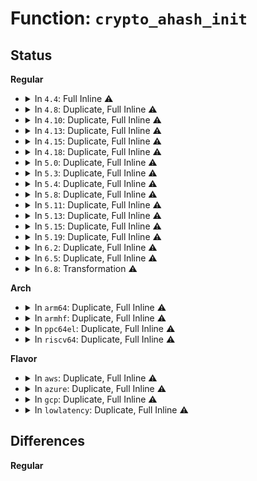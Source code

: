 # Function: <code>crypto_ahash_init</code>

## Status
<b>Regular</b>
<ul>
<li>
<details>
<summary>In <code>4.4</code>: Full Inline ⚠️</summary>

**Collision:** Unique Static

**Inline:** Full

**Transformation:** False

**Instances:**

```
In security/integrity/ima/ima_crypto.c (ffffffff81397e13)
Location: include/crypto/hash.h:470
Inline: True
Inline callers:
  - security/integrity/ima/ima_crypto.c:ima_calc_file_hash_atfm
```
</details>
</li>
<li>
<details>
<summary>In <code>4.8</code>: Duplicate, Full Inline ⚠️</summary>

**Collision:** Static Duplication

**Inline:** Full

**Transformation:** False

**Instances:**

```
In security/integrity/ima/ima_crypto.c (ffffffff813d4979)
Location: include/crypto/hash.h:493
Inline: True
Inline callers:
  - security/integrity/ima/ima_crypto.c:ima_calc_buffer_hash
  - security/integrity/ima/ima_crypto.c:ima_calc_file_hash
```
```
In net/ipv4/tcp_ipv4.c (ffffffff817e7fe6)
Location: include/crypto/hash.h:493
Inline: True
Inline callers:
  - net/ipv4/tcp_ipv4.c:tcp_v4_md5_hash_skb
  - net/ipv4/tcp_ipv4.c:tcp_v4_md5_hash_hdr
```
```
In net/ipv6/tcp_ipv6.c (ffffffff8185d956)
Location: include/crypto/hash.h:493
Inline: True
Inline callers:
  - net/ipv6/tcp_ipv6.c:tcp_v6_send_response
  - net/ipv6/tcp_ipv6.c:tcp_v6_md5_hash_skb
```
</details>
</li>
<li>
<details>
<summary>In <code>4.10</code>: Duplicate, Full Inline ⚠️</summary>

**Collision:** Static Duplication

**Inline:** Full

**Transformation:** False

**Instances:**

```
In security/integrity/ima/ima_crypto.c (ffffffff813ec3c9)
Location: include/crypto/hash.h:493
Inline: True
Inline callers:
  - security/integrity/ima/ima_crypto.c:ima_calc_buffer_hash
  - security/integrity/ima/ima_crypto.c:ima_calc_file_hash
```
```
In net/ipv4/tcp_ipv4.c (ffffffff818186f6)
Location: include/crypto/hash.h:493
Inline: True
Inline callers:
  - net/ipv4/tcp_ipv4.c:tcp_v4_md5_hash_skb
  - net/ipv4/tcp_ipv4.c:tcp_v4_md5_hash_hdr
```
```
In net/ipv6/tcp_ipv6.c (ffffffff8188f9a5)
Location: include/crypto/hash.h:493
Inline: True
Inline callers:
  - net/ipv6/tcp_ipv6.c:tcp_v6_send_response
  - net/ipv6/tcp_ipv6.c:tcp_v6_md5_hash_skb
```
</details>
</li>
<li>
<details>
<summary>In <code>4.13</code>: Duplicate, Full Inline ⚠️</summary>

**Collision:** Static Duplication

**Inline:** Full

**Transformation:** False

**Instances:**

```
In security/integrity/ima/ima_crypto.c (ffffffff813f8783)
Location: include/crypto/hash.h:499
Inline: True
Inline callers:
  - security/integrity/ima/ima_crypto.c:ima_calc_buffer_hash
  - security/integrity/ima/ima_crypto.c:ima_calc_file_hash
```
```
In net/ipv4/tcp_ipv4.c (ffffffff81838d46)
Location: include/crypto/hash.h:499
Inline: True
Inline callers:
  - net/ipv4/tcp_ipv4.c:tcp_v4_md5_hash_skb
  - net/ipv4/tcp_ipv4.c:tcp_v4_md5_hash_hdr
```
```
In net/ipv6/tcp_ipv6.c (ffffffff818b603d)
Location: include/crypto/hash.h:499
Inline: True
Inline callers:
  - net/ipv6/tcp_ipv6.c:tcp_v6_send_response
  - net/ipv6/tcp_ipv6.c:tcp_v6_md5_hash_skb
```
</details>
</li>
<li>
<details>
<summary>In <code>4.15</code>: Duplicate, Full Inline ⚠️</summary>

**Collision:** Static Duplication

**Inline:** Full

**Transformation:** False

**Instances:**

```
In security/integrity/ima/ima_crypto.c (ffffffff81420b05)
Location: include/crypto/hash.h:503
Inline: True
Inline callers:
  - security/integrity/ima/ima_crypto.c:ima_calc_buffer_hash
  - security/integrity/ima/ima_crypto.c:ima_calc_file_hash
```
```
In crypto/gcm.c (ffffffff81438aac)
Location: include/crypto/hash.h:503
Inline: True
Inline callers:
  - crypto/gcm.c:gcm_hash
```
```
In net/ipv4/tcp_ipv4.c (ffffffff818b8592)
Location: include/crypto/hash.h:503
Inline: True
Inline callers:
  - net/ipv4/tcp_ipv4.c:tcp_v4_md5_hash_skb
  - net/ipv4/tcp_ipv4.c:tcp_v4_md5_hash_hdr
```
```
In net/ipv6/tcp_ipv6.c (ffffffff81938dcb)
Location: include/crypto/hash.h:503
Inline: True
Inline callers:
  - net/ipv6/tcp_ipv6.c:tcp_v6_send_response
  - net/ipv6/tcp_ipv6.c:tcp_v6_md5_hash_skb
```
</details>
</li>
<li>
<details>
<summary>In <code>4.18</code>: Duplicate, Full Inline ⚠️</summary>

**Collision:** Static Duplication

**Inline:** Full

**Transformation:** False

**Instances:**

```
In security/integrity/ima/ima_crypto.c (ffffffff81452fa9)
Location: include/crypto/hash.h:502
Inline: True
Inline callers:
  - security/integrity/ima/ima_crypto.c:ima_calc_buffer_hash
  - security/integrity/ima/ima_crypto.c:ima_calc_file_hash
```
```
In crypto/gcm.c (ffffffff8146b9f2)
Location: include/crypto/hash.h:502
Inline: True
Inline callers:
  - crypto/gcm.c:gcm_hash
```
```
In net/ipv4/tcp_ipv4.c (ffffffff8190eb46)
Location: include/crypto/hash.h:502
Inline: True
Inline callers:
  - net/ipv4/tcp_ipv4.c:tcp_v4_md5_hash_skb
  - net/ipv4/tcp_ipv4.c:tcp_v4_md5_hash_hdr
```
```
In net/ipv6/tcp_ipv6.c (ffffffff81992637)
Location: include/crypto/hash.h:502
Inline: True
Inline callers:
  - net/ipv6/tcp_ipv6.c:tcp_v6_send_response
  - net/ipv6/tcp_ipv6.c:tcp_v6_md5_hash_skb
```
</details>
</li>
<li>
<details>
<summary>In <code>5.0</code>: Duplicate, Full Inline ⚠️</summary>

**Collision:** Static Duplication

**Inline:** Full

**Transformation:** False

**Instances:**

```
In security/integrity/ima/ima_crypto.c (ffffffff81470111)
Location: include/crypto/hash.h:506
Inline: True
Inline callers:
  - security/integrity/ima/ima_crypto.c:ima_calc_buffer_hash
  - security/integrity/ima/ima_crypto.c:ima_calc_file_hash
```
```
In crypto/gcm.c (ffffffff81488f52)
Location: include/crypto/hash.h:506
Inline: True
Inline callers:
  - crypto/gcm.c:gcm_hash
```
```
In net/ipv4/tcp_ipv4.c (ffffffff8193cf76)
Location: include/crypto/hash.h:506
Inline: True
Inline callers:
  - net/ipv4/tcp_ipv4.c:tcp_v4_md5_hash_skb
  - net/ipv4/tcp_ipv4.c:tcp_v4_md5_hash_hdr
```
```
In net/ipv6/tcp_ipv6.c (ffffffff819c8d77)
Location: include/crypto/hash.h:506
Inline: True
Inline callers:
  - net/ipv6/tcp_ipv6.c:tcp_v6_send_response
  - net/ipv6/tcp_ipv6.c:tcp_v6_md5_hash_skb
```
</details>
</li>
<li>
<details>
<summary>In <code>5.3</code>: Duplicate, Full Inline ⚠️</summary>

**Collision:** Static Duplication

**Inline:** Full

**Transformation:** False

**Instances:**

```
In security/integrity/ima/ima_crypto.c (ffffffff8149dafe)
Location: include/crypto/hash.h:505
Inline: True
Inline callers:
  - security/integrity/ima/ima_crypto.c:ima_calc_buffer_hash
  - security/integrity/ima/ima_crypto.c:ima_calc_file_hash_atfm
```
```
In crypto/gcm.c (ffffffff814b6bfd)
Location: include/crypto/hash.h:505
Inline: True
Inline callers:
  - crypto/gcm.c:gcm_hash
```
```
In net/ipv4/tcp_ipv4.c (ffffffff819a13c6)
Location: include/crypto/hash.h:505
Inline: True
Inline callers:
  - net/ipv4/tcp_ipv4.c:tcp_v4_md5_hash_skb
  - net/ipv4/tcp_ipv4.c:tcp_v4_md5_hash_hdr
```
```
In net/ipv6/tcp_ipv6.c (ffffffff81a3772b)
Location: include/crypto/hash.h:505
Inline: True
Inline callers:
  - net/ipv6/tcp_ipv6.c:tcp_v6_send_response
  - net/ipv6/tcp_ipv6.c:tcp_v6_md5_hash_skb
```
</details>
</li>
<li>
<details>
<summary>In <code>5.4</code>: Duplicate, Full Inline ⚠️</summary>

**Collision:** Static Duplication

**Inline:** Full

**Transformation:** False

**Instances:**

```
In fs/verity/hash_algs.c (ffffffff813501f0)
Location: include/crypto/hash.h:505
Inline: True
Inline callers:
  - fs/verity/hash_algs.c:fsverity_prepare_hash_state
```
```
In security/integrity/ima/ima_crypto.c (ffffffff814b7f3e)
Location: include/crypto/hash.h:505
Inline: True
Inline callers:
  - security/integrity/ima/ima_crypto.c:ima_calc_buffer_hash
  - security/integrity/ima/ima_crypto.c:ima_calc_file_hash_atfm
```
```
In crypto/gcm.c (ffffffff814cfe1d)
Location: include/crypto/hash.h:505
Inline: True
Inline callers:
  - crypto/gcm.c:gcm_hash
```
```
In net/ipv4/tcp_ipv4.c (ffffffff819d8076)
Location: include/crypto/hash.h:505
Inline: True
Inline callers:
  - net/ipv4/tcp_ipv4.c:tcp_v4_md5_hash_skb
  - net/ipv4/tcp_ipv4.c:tcp_v4_md5_hash_hdr
```
```
In net/ipv6/tcp_ipv6.c (ffffffff81a6e255)
Location: include/crypto/hash.h:505
Inline: True
Inline callers:
  - net/ipv6/tcp_ipv6.c:tcp_v6_send_response
  - net/ipv6/tcp_ipv6.c:tcp_v6_md5_hash_skb
```
</details>
</li>
<li>
<details>
<summary>In <code>5.8</code>: Duplicate, Full Inline ⚠️</summary>

**Collision:** Static Duplication

**Inline:** Full

**Transformation:** False

**Instances:**

```
In fs/verity/hash_algs.c (ffffffff81396b64)
Location: include/crypto/hash.h:518
Inline: True
Inline callers:
  - fs/verity/hash_algs.c:fsverity_prepare_hash_state
```
```
In security/integrity/ima/ima_crypto.c (ffffffff81516f6d)
Location: include/crypto/hash.h:518
Inline: True
Inline callers:
  - security/integrity/ima/ima_crypto.c:calc_buffer_ahash_atfm
  - security/integrity/ima/ima_crypto.c:ima_calc_file_hash_atfm
```
```
In crypto/gcm.c (ffffffff8152effd)
Location: include/crypto/hash.h:518
Inline: True
Inline callers:
  - crypto/gcm.c:gcm_hash
```
```
In net/ipv4/tcp_ipv4.c (ffffffff81ac4066)
Location: include/crypto/hash.h:518
Inline: True
Inline callers:
  - net/ipv4/tcp_ipv4.c:tcp_v4_md5_hash_skb
```
```
In net/ipv6/tcp_ipv6.c (ffffffff81b6747e)
Location: include/crypto/hash.h:518
Inline: True
Inline callers:
  - net/ipv6/tcp_ipv6.c:tcp_v6_md5_hash_skb
```
</details>
</li>
<li>
<details>
<summary>In <code>5.11</code>: Duplicate, Full Inline ⚠️</summary>

**Collision:** Static Duplication

**Inline:** Full

**Transformation:** False

**Instances:**

```
In fs/verity/hash_algs.c (ffffffff813a8794)
Location: include/crypto/hash.h:526
Inline: True
Inline callers:
  - fs/verity/hash_algs.c:fsverity_prepare_hash_state
```
```
In security/integrity/ima/ima_crypto.c (ffffffff8153412d)
Location: include/crypto/hash.h:526
Inline: True
Inline callers:
  - security/integrity/ima/ima_crypto.c:calc_buffer_ahash_atfm
  - security/integrity/ima/ima_crypto.c:ima_calc_file_hash_atfm
```
```
In crypto/gcm.c (ffffffff8154bf7d)
Location: include/crypto/hash.h:526
Inline: True
Inline callers:
  - crypto/gcm.c:gcm_hash
```
```
In net/ipv4/tcp_ipv4.c (ffffffff81acfaf6)
Location: include/crypto/hash.h:526
Inline: True
Inline callers:
  - net/ipv4/tcp_ipv4.c:tcp_v4_md5_hash_skb
```
```
In net/ipv6/tcp_ipv6.c (ffffffff81b75c7e)
Location: include/crypto/hash.h:526
Inline: True
Inline callers:
  - net/ipv6/tcp_ipv6.c:tcp_v6_md5_hash_skb
```
</details>
</li>
<li>
<details>
<summary>In <code>5.13</code>: Duplicate, Full Inline ⚠️</summary>

**Collision:** Static Duplication

**Inline:** Full

**Transformation:** False

**Instances:**

```
In fs/verity/hash_algs.c (ffffffff813af804)
Location: include/crypto/hash.h:528
Inline: True
Inline callers:
  - fs/verity/hash_algs.c:fsverity_prepare_hash_state
```
```
In security/integrity/ima/ima_crypto.c (ffffffff8153d11a)
Location: include/crypto/hash.h:528
Inline: True
Inline callers:
  - security/integrity/ima/ima_crypto.c:ima_calc_buffer_hash
  - security/integrity/ima/ima_crypto.c:ima_calc_file_hash_atfm
```
```
In crypto/gcm.c (ffffffff8155456d)
Location: include/crypto/hash.h:528
Inline: True
Inline callers:
  - crypto/gcm.c:gcm_hash
```
```
In net/ipv4/tcp_ipv4.c (ffffffff81abac46)
Location: include/crypto/hash.h:528
Inline: True
Inline callers:
  - net/ipv4/tcp_ipv4.c:tcp_v4_md5_hash_skb
```
```
In net/ipv6/tcp_ipv6.c (ffffffff81b650a6)
Location: include/crypto/hash.h:528
Inline: True
Inline callers:
  - net/ipv6/tcp_ipv6.c:tcp_v6_send_response
  - net/ipv6/tcp_ipv6.c:tcp_v6_md5_hash_skb
```
</details>
</li>
<li>
<details>
<summary>In <code>5.15</code>: Duplicate, Full Inline ⚠️</summary>

**Collision:** Static Duplication

**Inline:** Full

**Transformation:** False

**Instances:**

```
In fs/verity/hash_algs.c (ffffffff813ff3f4)
Location: include/crypto/hash.h:528
Inline: True
Inline callers:
  - fs/verity/hash_algs.c:fsverity_prepare_hash_state
```
```
In security/integrity/ima/ima_crypto.c (ffffffff8159bf9a)
Location: include/crypto/hash.h:528
Inline: True
Inline callers:
  - security/integrity/ima/ima_crypto.c:ima_calc_buffer_hash
  - security/integrity/ima/ima_crypto.c:ima_calc_file_hash_atfm
```
```
In crypto/gcm.c (ffffffff815b559d)
Location: include/crypto/hash.h:528
Inline: True
Inline callers:
  - crypto/gcm.c:gcm_hash
```
```
In net/ipv4/tcp_ipv4.c (ffffffff81b77f96)
Location: include/crypto/hash.h:528
Inline: True
Inline callers:
  - net/ipv4/tcp_ipv4.c:tcp_v4_md5_hash_skb
```
```
In net/ipv6/tcp_ipv6.c (ffffffff81c2d2e6)
Location: include/crypto/hash.h:528
Inline: True
Inline callers:
  - net/ipv6/tcp_ipv6.c:tcp_v6_send_response
  - net/ipv6/tcp_ipv6.c:tcp_v6_md5_hash_skb
```
</details>
</li>
<li>
<details>
<summary>In <code>5.19</code>: Duplicate, Full Inline ⚠️</summary>

**Collision:** Static Duplication

**Inline:** Full

**Transformation:** False

**Instances:**

```
In fs/verity/hash_algs.c (ffffffff81472fc1)
Location: include/crypto/hash.h:528
Inline: True
Inline callers:
  - fs/verity/hash_algs.c:fsverity_prepare_hash_state
```
```
In security/integrity/ima/ima_crypto.c (ffffffff81640f74)
Location: include/crypto/hash.h:528
Inline: True
Inline callers:
  - security/integrity/ima/ima_crypto.c:ima_calc_buffer_hash
  - security/integrity/ima/ima_crypto.c:ima_calc_file_hash_atfm
```
```
In crypto/gcm.c (ffffffff8165e70c)
Location: include/crypto/hash.h:528
Inline: True
Inline callers:
  - crypto/gcm.c:gcm_hash
```
```
In net/ipv4/tcp_ipv4.c (ffffffff81d07bb7)
Location: include/crypto/hash.h:528
Inline: True
Inline callers:
  - net/ipv4/tcp_ipv4.c:tcp_v4_md5_hash_skb
```
```
In net/ipv6/tcp_ipv6.c (ffffffff81dca6fc)
Location: include/crypto/hash.h:528
Inline: True
Inline callers:
  - net/ipv6/tcp_ipv6.c:tcp_v6_send_response
  - net/ipv6/tcp_ipv6.c:tcp_v6_md5_hash_skb
```
</details>
</li>
<li>
<details>
<summary>In <code>6.2</code>: Duplicate, Full Inline ⚠️</summary>

**Collision:** Static Duplication

**Inline:** Full

**Transformation:** False

**Instances:**

```
In fs/verity/hash_algs.c (ffffffff81504e01)
Location: include/crypto/hash.h:528
Inline: True
Inline callers:
  - fs/verity/hash_algs.c:fsverity_prepare_hash_state
```
```
In security/integrity/ima/ima_crypto.c (ffffffff816f8ee4)
Location: include/crypto/hash.h:528
Inline: True
Inline callers:
  - security/integrity/ima/ima_crypto.c:ima_calc_buffer_hash
  - security/integrity/ima/ima_crypto.c:ima_calc_file_hash_atfm
```
```
In crypto/gcm.c (ffffffff8171843c)
Location: include/crypto/hash.h:528
Inline: True
Inline callers:
  - crypto/gcm.c:gcm_hash
```
```
In net/ipv4/tcp_ipv4.c (ffffffff81ecd517)
Location: include/crypto/hash.h:528
Inline: True
Inline callers:
  - net/ipv4/tcp_ipv4.c:tcp_v4_md5_hash_skb
```
```
In net/ipv6/tcp_ipv6.c (ffffffff81f9b736)
Location: include/crypto/hash.h:528
Inline: True
Inline callers:
  - net/ipv6/tcp_ipv6.c:tcp_v6_send_response
  - net/ipv6/tcp_ipv6.c:tcp_v6_md5_hash_skb
```
</details>
</li>
<li>
<details>
<summary>In <code>6.5</code>: Duplicate, Full Inline ⚠️</summary>

**Collision:** Static Duplication

**Inline:** Full

**Transformation:** False

**Instances:**

```
In security/integrity/ima/ima_crypto.c (ffffffff817330e8)
Location: include/crypto/hash.h:559
Inline: True
Inline callers:
  - security/integrity/ima/ima_crypto.c:ima_calc_buffer_hash
  - security/integrity/ima/ima_crypto.c:ima_calc_file_hash_atfm
```
```
In crypto/gcm.c (ffffffff81753dac)
Location: include/crypto/hash.h:559
Inline: True
Inline callers:
  - crypto/gcm.c:gcm_hash
```
```
In net/ipv4/tcp_ipv4.c (ffffffff81f2c1d7)
Location: include/crypto/hash.h:559
Inline: True
Inline callers:
  - net/ipv4/tcp_ipv4.c:tcp_v4_md5_hash_skb
```
```
In net/ipv6/tcp_ipv6.c (ffffffff81ffae9e)
Location: include/crypto/hash.h:559
Inline: True
Inline callers:
  - net/ipv6/tcp_ipv6.c:tcp_v6_md5_hash_skb
```
</details>
</li>
<li>
<details>
<summary>In <code>6.8</code>: Transformation ⚠️</summary>

```c
int crypto_ahash_init(struct ahash_request *req);
```

**Collision:** Unique Global

**Inline:** No

**Transformation:** True

**Instances:**

```
In crypto/ahash.c (0)
Location: crypto/ahash.c:269
Inline: False
Direct callers:
  - security/integrity/ima/ima_crypto.c:ima_calc_buffer_hash
  - security/integrity/ima/ima_crypto.c:ima_calc_file_hash_atfm
  - crypto/gcm.c:gcm_hash
  - net/ipv4/tcp_ipv4.c:tcp_v4_md5_hash_skb
  - net/ipv4/tcp_ao.c:tcp_ao_parse_crypto
  - net/ipv4/tcp_ao.c:tcp_ao_hash_skb
  - net/ipv4/tcp_ao.c:tcp_ao_hash_hdr
  - net/ipv4/tcp_ao.c:tcp_ao_calc_traffic_key
  - net/ipv6/tcp_ipv6.c:tcp_v6_send_response
  - net/ipv6/tcp_ipv6.c:tcp_v6_md5_hash_skb
```
**Symbols:**

```
ffffffff821d25a9-ffffffff821d25be: crypto_ahash_init.cold (STB_LOCAL)
ffffffff81787a50-ffffffff81787acc: crypto_ahash_init (STB_GLOBAL)
```
</details>
</li>
</ul>
<b>Arch</b>
<ul>
<li>
<details>
<summary>In <code>arm64</code>: Duplicate, Full Inline ⚠️</summary>

**Collision:** Static Duplication

**Inline:** Full

**Transformation:** False

**Instances:**

```
In fs/verity/hash_algs.c (ffff800010411e3c)
Location: include/crypto/hash.h:505
Inline: True
Inline callers:
  - fs/verity/hash_algs.c:fsverity_prepare_hash_state
```
```
In security/integrity/ima/ima_crypto.c (ffff8000105b02f8)
Location: include/crypto/hash.h:505
Inline: True
Inline callers:
  - security/integrity/ima/ima_crypto.c:ima_calc_buffer_hash
  - security/integrity/ima/ima_crypto.c:ima_calc_file_hash_atfm
```
```
In crypto/gcm.c (ffff8000105ccc7c)
Location: include/crypto/hash.h:505
Inline: True
Inline callers:
  - crypto/gcm.c:gcm_hash
```
```
In net/ipv4/tcp_ipv4.c (ffff800010c8ad6c)
Location: include/crypto/hash.h:505
Inline: True
Inline callers:
  - net/ipv4/tcp_ipv4.c:tcp_v4_md5_hash_skb
  - net/ipv4/tcp_ipv4.c:tcp_v4_md5_hash_hdr
```
```
In net/ipv6/tcp_ipv6.c (ffff800010d37c10)
Location: include/crypto/hash.h:505
Inline: True
Inline callers:
  - net/ipv6/tcp_ipv6.c:tcp_v6_send_response
  - net/ipv6/tcp_ipv6.c:tcp_v6_md5_hash_skb
```
</details>
</li>
<li>
<details>
<summary>In <code>armhf</code>: Duplicate, Full Inline ⚠️</summary>

**Collision:** Static Duplication

**Inline:** Full

**Transformation:** False

**Instances:**

```
In fs/verity/hash_algs.c (c05de4a8)
Location: include/crypto/hash.h:505
Inline: True
Inline callers:
  - fs/verity/hash_algs.c:fsverity_prepare_hash_state
```
```
In security/integrity/ima/ima_crypto.c (c075fa28)
Location: include/crypto/hash.h:505
Inline: True
Inline callers:
  - security/integrity/ima/ima_crypto.c:ima_calc_buffer_hash
  - security/integrity/ima/ima_crypto.c:ima_calc_file_hash_atfm
```
```
In crypto/gcm.c (c077a1ac)
Location: include/crypto/hash.h:505
Inline: True
Inline callers:
  - crypto/gcm.c:gcm_hash
```
```
In net/ipv4/tcp_ipv4.c (c0d99644)
Location: include/crypto/hash.h:505
Inline: True
Inline callers:
  - net/ipv4/tcp_ipv4.c:tcp_v4_md5_hash_skb
  - net/ipv4/tcp_ipv4.c:tcp_v4_md5_hash_hdr
```
```
In net/ipv6/tcp_ipv6.c (c0e38824)
Location: include/crypto/hash.h:505
Inline: True
Inline callers:
  - net/ipv6/tcp_ipv6.c:tcp_v6_send_response
  - net/ipv6/tcp_ipv6.c:tcp_v6_md5_hash_skb
```
</details>
</li>
<li>
<details>
<summary>In <code>ppc64el</code>: Duplicate, Full Inline ⚠️</summary>

**Collision:** Static Duplication

**Inline:** Full

**Transformation:** False

**Instances:**

```
In fs/verity/hash_algs.c (c00000000051fa74)
Location: include/crypto/hash.h:505
Inline: True
Inline callers:
  - fs/verity/hash_algs.c:fsverity_prepare_hash_state
```
```
In security/integrity/ima/ima_crypto.c (c00000000072fdc0)
Location: include/crypto/hash.h:505
Inline: True
Inline callers:
  - security/integrity/ima/ima_crypto.c:ima_calc_buffer_hash
  - security/integrity/ima/ima_crypto.c:ima_calc_file_hash_atfm
```
```
In crypto/gcm.c (c000000000757454)
Location: include/crypto/hash.h:505
Inline: True
Inline callers:
  - crypto/gcm.c:gcm_hash
```
```
In net/ipv4/tcp_ipv4.c (c000000000d9982c)
Location: include/crypto/hash.h:505
Inline: True
Inline callers:
  - net/ipv4/tcp_ipv4.c:tcp_v4_md5_hash_skb
  - net/ipv4/tcp_ipv4.c:tcp_v4_md5_hash_hdr
```
```
In net/ipv6/tcp_ipv6.c (c000000000e69130)
Location: include/crypto/hash.h:505
Inline: True
Inline callers:
  - net/ipv6/tcp_ipv6.c:tcp_v6_send_response
  - net/ipv6/tcp_ipv6.c:tcp_v6_md5_hash_skb
```
</details>
</li>
<li>
<details>
<summary>In <code>riscv64</code>: Duplicate, Full Inline ⚠️</summary>

**Collision:** Static Duplication

**Inline:** Full

**Transformation:** False

**Instances:**

```
In fs/verity/hash_algs.c (ffffffe0002b9f56)
Location: include/crypto/hash.h:505
Inline: True
Inline callers:
  - fs/verity/hash_algs.c:fsverity_prepare_hash_state
```
```
In security/integrity/ima/ima_crypto.c (ffffffe0003f7f8a)
Location: include/crypto/hash.h:505
Inline: True
Inline callers:
  - security/integrity/ima/ima_crypto.c:ima_calc_buffer_hash
  - security/integrity/ima/ima_crypto.c:ima_calc_file_hash_atfm
```
```
In crypto/gcm.c (ffffffe000410b1e)
Location: include/crypto/hash.h:505
Inline: True
Inline callers:
  - crypto/gcm.c:gcm_hash
```
```
In net/ipv4/tcp_ipv4.c (ffffffe0007ec28a)
Location: include/crypto/hash.h:505
Inline: True
Inline callers:
  - net/ipv4/tcp_ipv4.c:tcp_v4_md5_hash_skb
  - net/ipv4/tcp_ipv4.c:tcp_v4_md5_hash_hdr
```
```
In net/ipv6/tcp_ipv6.c (ffffffe000874044)
Location: include/crypto/hash.h:505
Inline: True
Inline callers:
  - net/ipv6/tcp_ipv6.c:tcp_v6_send_response
  - net/ipv6/tcp_ipv6.c:tcp_v6_md5_hash_skb
```
</details>
</li>
</ul>
<b>Flavor</b>
<ul>
<li>
<details>
<summary>In <code>aws</code>: Duplicate, Full Inline ⚠️</summary>

**Collision:** Static Duplication

**Inline:** Full

**Transformation:** False

**Instances:**

```
In fs/verity/hash_algs.c (ffffffff813487d0)
Location: include/crypto/hash.h:505
Inline: True
Inline callers:
  - fs/verity/hash_algs.c:fsverity_prepare_hash_state
```
```
In security/integrity/ima/ima_crypto.c (ffffffff814b051e)
Location: include/crypto/hash.h:505
Inline: True
Inline callers:
  - security/integrity/ima/ima_crypto.c:ima_calc_buffer_hash
  - security/integrity/ima/ima_crypto.c:ima_calc_file_hash_atfm
```
```
In crypto/gcm.c (ffffffff814c83fd)
Location: include/crypto/hash.h:505
Inline: True
Inline callers:
  - crypto/gcm.c:gcm_hash
```
```
In net/ipv4/tcp_ipv4.c (ffffffff81977ee6)
Location: include/crypto/hash.h:505
Inline: True
Inline callers:
  - net/ipv4/tcp_ipv4.c:tcp_v4_md5_hash_skb
  - net/ipv4/tcp_ipv4.c:tcp_v4_md5_hash_hdr
```
```
In net/ipv6/tcp_ipv6.c (ffffffff81a0d8e5)
Location: include/crypto/hash.h:505
Inline: True
Inline callers:
  - net/ipv6/tcp_ipv6.c:tcp_v6_send_response
  - net/ipv6/tcp_ipv6.c:tcp_v6_md5_hash_skb
```
</details>
</li>
<li>
<details>
<summary>In <code>azure</code>: Duplicate, Full Inline ⚠️</summary>

**Collision:** Static Duplication

**Inline:** Full

**Transformation:** False

**Instances:**

```
In fs/verity/hash_algs.c (ffffffff813394b0)
Location: include/crypto/hash.h:505
Inline: True
Inline callers:
  - fs/verity/hash_algs.c:fsverity_prepare_hash_state
```
```
In security/integrity/ima/ima_crypto.c (ffffffff814a0f3e)
Location: include/crypto/hash.h:505
Inline: True
Inline callers:
  - security/integrity/ima/ima_crypto.c:ima_calc_buffer_hash
  - security/integrity/ima/ima_crypto.c:ima_calc_file_hash_atfm
```
```
In crypto/gcm.c (ffffffff814b8e1d)
Location: include/crypto/hash.h:505
Inline: True
Inline callers:
  - crypto/gcm.c:gcm_hash
```
```
In net/ipv4/tcp_ipv4.c (ffffffff819319a6)
Location: include/crypto/hash.h:505
Inline: True
Inline callers:
  - net/ipv4/tcp_ipv4.c:tcp_v4_md5_hash_skb
  - net/ipv4/tcp_ipv4.c:tcp_v4_md5_hash_hdr
```
```
In net/ipv6/tcp_ipv6.c (ffffffff819ca6a5)
Location: include/crypto/hash.h:505
Inline: True
Inline callers:
  - net/ipv6/tcp_ipv6.c:tcp_v6_send_response
  - net/ipv6/tcp_ipv6.c:tcp_v6_md5_hash_skb
```
</details>
</li>
<li>
<details>
<summary>In <code>gcp</code>: Duplicate, Full Inline ⚠️</summary>

**Collision:** Static Duplication

**Inline:** Full

**Transformation:** False

**Instances:**

```
In fs/verity/hash_algs.c (ffffffff813462a0)
Location: include/crypto/hash.h:505
Inline: True
Inline callers:
  - fs/verity/hash_algs.c:fsverity_prepare_hash_state
```
```
In security/integrity/ima/ima_crypto.c (ffffffff814ac5ae)
Location: include/crypto/hash.h:505
Inline: True
Inline callers:
  - security/integrity/ima/ima_crypto.c:ima_calc_buffer_hash
  - security/integrity/ima/ima_crypto.c:ima_calc_file_hash_atfm
```
```
In crypto/gcm.c (ffffffff814c448d)
Location: include/crypto/hash.h:505
Inline: True
Inline callers:
  - crypto/gcm.c:gcm_hash
```
```
In net/ipv4/tcp_ipv4.c (ffffffff819e26b6)
Location: include/crypto/hash.h:505
Inline: True
Inline callers:
  - net/ipv4/tcp_ipv4.c:tcp_v4_md5_hash_skb
  - net/ipv4/tcp_ipv4.c:tcp_v4_md5_hash_hdr
```
```
In net/ipv6/tcp_ipv6.c (ffffffff81a78365)
Location: include/crypto/hash.h:505
Inline: True
Inline callers:
  - net/ipv6/tcp_ipv6.c:tcp_v6_send_response
  - net/ipv6/tcp_ipv6.c:tcp_v6_md5_hash_skb
```
</details>
</li>
<li>
<details>
<summary>In <code>lowlatency</code>: Duplicate, Full Inline ⚠️</summary>

**Collision:** Static Duplication

**Inline:** Full

**Transformation:** False

**Instances:**

```
In fs/verity/hash_algs.c (ffffffff81359580)
Location: include/crypto/hash.h:505
Inline: True
Inline callers:
  - fs/verity/hash_algs.c:fsverity_prepare_hash_state
```
```
In security/integrity/ima/ima_crypto.c (ffffffff814c4ffe)
Location: include/crypto/hash.h:505
Inline: True
Inline callers:
  - security/integrity/ima/ima_crypto.c:ima_calc_buffer_hash
  - security/integrity/ima/ima_crypto.c:ima_calc_file_hash_atfm
```
```
In crypto/gcm.c (ffffffff814dcf5d)
Location: include/crypto/hash.h:505
Inline: True
Inline callers:
  - crypto/gcm.c:gcm_hash
```
```
In net/ipv4/tcp_ipv4.c (ffffffff819ec406)
Location: include/crypto/hash.h:505
Inline: True
Inline callers:
  - net/ipv4/tcp_ipv4.c:tcp_v4_md5_hash_skb
  - net/ipv4/tcp_ipv4.c:tcp_v4_md5_hash_hdr
```
```
In net/ipv6/tcp_ipv6.c (ffffffff81a84ad5)
Location: include/crypto/hash.h:505
Inline: True
Inline callers:
  - net/ipv6/tcp_ipv6.c:tcp_v6_send_response
  - net/ipv6/tcp_ipv6.c:tcp_v6_md5_hash_skb
```
</details>
</li>
</ul>

## Differences
<b>Regular</b>
<ul>
</ul>
